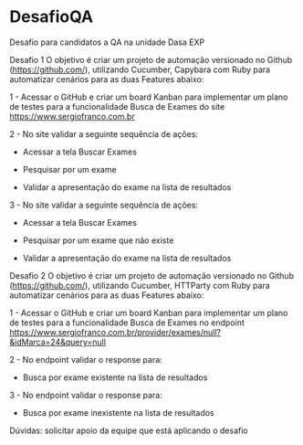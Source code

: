 # DesafioQA
Desafio para candidatos a QA na unidade Dasa EXP

Desafio 1
O objetivo é criar um projeto de automação versionado no Github (https://github.com/), utilizando Cucumber, Capybara com Ruby para automatizar cenários para as duas Features abaixo:

1 - Acessar o GitHub e criar um board Kanban para implementar um plano de testes para a funcionalidade Busca de Exames do site https://www.sergiofranco.com.br 

2 - No site validar a seguinte sequência de ações:

 *   Acessar a tela Buscar Exames

 *   Pesquisar por um exame

 *   Validar a apresentação do exame na lista de resultados
 

3 - No site validar a seguinte sequência de ações:

 *   Acessar a tela Buscar Exames

 *   Pesquisar por um exame que não existe

 *   Validar a apresentação do exame na lista de resultados
 
 
 
Desafio 2
O objetivo é criar um projeto de automação versionado no Github (https://github.com/), utilizando Cucumber, HTTParty com Ruby para automatizar cenários para as duas Features abaixo:

1 - Acessar o GitHub e criar um board Kanban para implementar um plano de testes para a funcionalidade Busca de Exames no endpoint https://www.sergiofranco.com.br/provider/exames/null?&idMarca=24&query=null 

 
2 - No endpoint validar o response para:

 *   Busca por exame existente na lista de resultados
 

3 - No endpoint validar o response para:

 *   Busca por exame inexistente na lista de resultados


Dúvidas: solicitar apoio da equipe que está aplicando o desafio
